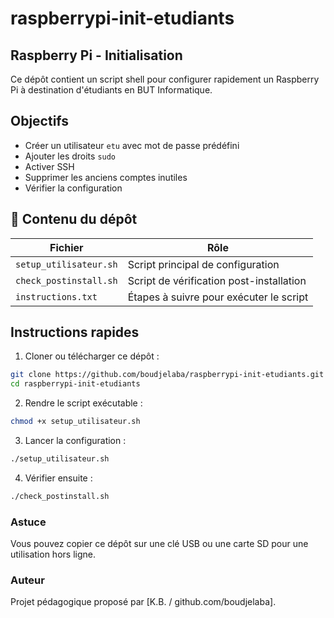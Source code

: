 # raspberrypi-init-etudiants

## Raspberry Pi - Initialisation

Ce dépôt contient un script shell pour configurer rapidement un Raspberry Pi à destination d'étudiants en BUT Informatique.

## Objectifs
- Créer un utilisateur `etu` avec mot de passe prédéfini
- Ajouter les droits `sudo`
- Activer SSH
- Supprimer les anciens comptes inutiles
- Vérifier la configuration

## 📂 Contenu du dépôt

| Fichier                  | Rôle                                             |
|--------------------------|--------------------------------------------------|
| `setup_utilisateur.sh`   | Script principal de configuration                |
| `check_postinstall.sh`   | Script de vérification post-installation         |
| `instructions.txt`       | Étapes à suivre pour exécuter le script          |

## Instructions rapides

1. Cloner ou télécharger ce dépôt :

```bash
git clone https://github.com/boudjelaba/raspberrypi-init-etudiants.git
cd raspberrypi-init-etudiants
````

2. Rendre le script exécutable :

```bash
chmod +x setup_utilisateur.sh
```

3. Lancer la configuration :

```bash
./setup_utilisateur.sh
```

4. Vérifier ensuite :

```bash
./check_postinstall.sh
```

### Astuce

Vous pouvez copier ce dépôt sur une clé USB ou une carte SD pour une utilisation hors ligne.

### Auteur

Projet pédagogique proposé par \[K.B. / github.com/boudjelaba].
